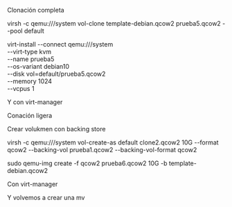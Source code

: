 
Clonación completa



virsh -c qemu:///system vol-clone template-debian.qcow2 prueba5.qcow2 --pool default


virt-install --connect qemu:///system \
			 --virt-type kvm \
			 --name prueba5 \
			 --os-variant debian10 \
			 --disk vol=default/prueba5.qcow2 \
			 --memory 1024 \
			 --vcpus 1

Y con virt-manager

Conación ligera

Crear volukmen con backing store

virsh -c qemu:///system vol-create-as default clone2.qcow2 10G --format qcow2 --backing-vol prueba1.qcow2 --backing-vol-format qcow2 


sudo qemu-img create -f qcow2 prueba6.qcow2 10G -b template-debian.qcow2

Con virt-manager

Y volvemos a crear una mv


